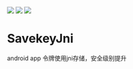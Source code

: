 ![](https://img.shields.io/cocoapods/p/SavekeyJni.svg?style=flat)
![](https://img.shields.io/cocoapods/l/SavekeyJni.svg?style=flat)
![](https://img.shields.io/badge/language-android-orange.svg)
# SavekeyJni
android app 令牌使用jni存储，安全级别提升
